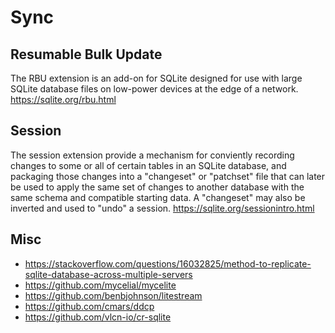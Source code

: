 # Sync

## Resumable Bulk Update

The RBU extension is an add-on for SQLite designed for use with large SQLite database files on low-power devices at the edge of a network.
<https://sqlite.org/rbu.html>

## Session

The session extension provide a mechanism for conviently recording changes to some or all of certain tables in an SQLite database, and packaging those changes into a "changeset" or "patchset" file that can later be used to apply the same set of changes to another database with the same schema and compatible starting data. A "changeset" may also be inverted and used to "undo" a session.
<https://sqlite.org/sessionintro.html>

## Misc

- <https://stackoverflow.com/questions/16032825/method-to-replicate-sqlite-database-across-multiple-servers>
- <https://github.com/mycelial/mycelite>
- <https://github.com/benbjohnson/litestream>
- <https://github.com/cmars/ddcp>
- <https://github.com/vlcn-io/cr-sqlite>
